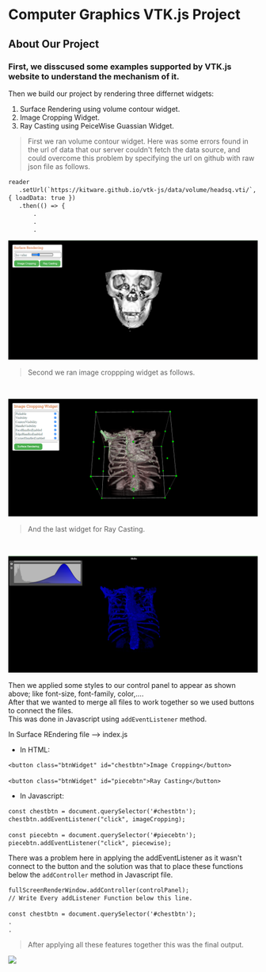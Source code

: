 # Computer Graphics VTK.js Project


## About Our Project

### First, we disscused some examples supported by VTK.js website to understand the mechanism of it.
 Then we build our project by rendering three differnet widgets:
 1. Surface Rendering using volume contour widget.
 2. Image Cropping Widget.
 3. Ray Casting using PeiceWise Guassian Widget.
 

 > First we ran volume contour widget.
 Here was some errors found in the url of data that our server couldn't fetch the data source, and could overcome this problem by specifying the url on github with raw json file as follows. <br>

 ```
reader
    .setUrl(`https://kitware.github.io/vtk-js/data/volume/headsq.vti/`, { loadData: true })
    .then(() => {
        .
        .
        .
 ```

![](./Screens/img1.png)

> Second we ran image croppping widget as follows.
<br>

![](./Screens/img2.png)

> And the last widget for Ray Casting.
<br>

![](./Screens/img3.png)

Then we applied some styles to our control panel to appear as shown above; like font-size, font-family, color,....<br>
After that we wanted to merge all files to work together so we used buttons to connect the files.<br>
This was done in Javascript using `addEventListener` method.<br>

In Surface REndering file --> index.js

* In HTML:

```
<button class="btnWidget" id="chestbtn">Image Cropping</button>

<button class="btnWidget" id="piecebtn">Ray Casting</button>
```

* In Javascript:

```
const chestbtn = document.querySelector('#chestbtn');
chestbtn.addEventListener("click", imageCropping);

const piecebtn = document.querySelector('#piecebtn');
piecebtn.addEventListener("click", piecewise);
```

There was a problem here in applying the addEventListener as it wasn't connect to the button and the solution was that to place these functions below the `addController` method in Javascript file. <br>

```
fullScreenRenderWindow.addController(controlPanel);
// Write Every addListener Function below this line.

const chestbtn = document.querySelector('#chestbtn');
.
.

```

> After applying all these features together this was the final output.<br>


![](./Screens/full_project.gif)

